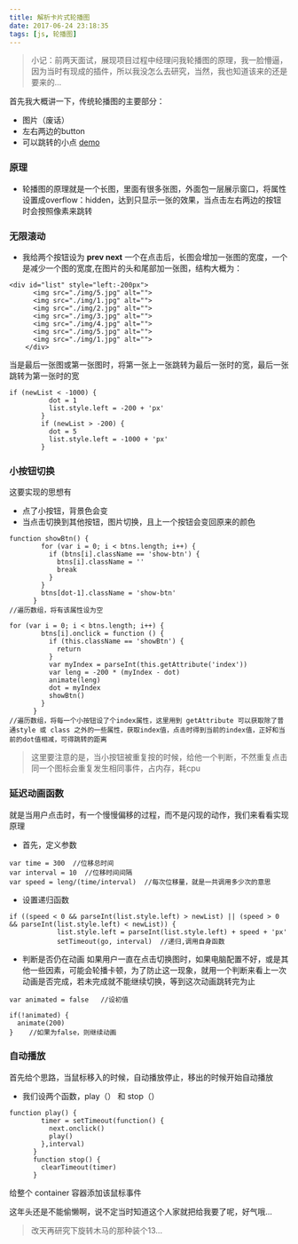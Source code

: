 ```yaml
---
title: 解析卡片式轮播图
date: 2017-06-24 23:18:35
tags: [js, 轮播图]
---
```


> 小记：前两天面试，展现项目过程中经理问我轮播图的原理，我一脸懵逼，因为当时有现成的插件，所以我没怎么去研究，当然，我也知道该来的还是要来的...

首先我大概讲一下，传统轮播图的主要部分：
* 图片（废话）
* 左右两边的button
* 可以跳转的小点
[demo](http://jzxer.cn/card/)

### 原理
* 轮播图的原理就是一个长图，里面有很多张图，外面包一层展示窗口，将属性设置成overflow：hidden，达到只显示一张的效果，当点击左右两边的按钮时会按照像素来跳转

### 无限滚动
* 我给两个按钮设为 <b>prev next</b> 一个在点击后，长图会增加一张图的宽度，一个是减少一个图的宽度,在图片的头和尾部加一张图，结构大概为：
```
<div id="list" style="left:-200px">
      <img src="./img/5.jpg" alt="">
      <img src="./img/1.jpg" alt="">
      <img src="./img/2.jpg" alt="">
      <img src="./img/3.jpg" alt="">
      <img src="./img/4.jpg" alt="">
      <img src="./img/5.jpg" alt="">
      <img src="./img/1.jpg" alt="">
    </div>
```
当是最后一张图或第一张图时，将第一张上一张跳转为最后一张时的宽，最后一张跳转为第一张时的宽
```
if (newList < -1000) {
          dot = 1
          list.style.left = -200 + 'px'
        }
        if (newList > -200) {
          dot = 5
          list.style.left = -1000 + 'px'
        }
```

### 小按钮切换
这要实现的思想有
* 点了小按钮，背景色会变
* 当点击切换到其他按钮，图片切换，且上一个按钮会变回原来的颜色

```
function showBtn() {
        for (var i = 0; i < btns.length; i++) {
          if (btns[i].className == 'show-btn') {
            btns[i].className = ''
            break
          }
        }
        btns[dot-1].className = 'show-btn'
      }
//遍历数组，将有该属性设为空

for (var i = 0; i < btns.length; i++) {
        btns[i].onclick = function () {
          if (this.className == 'showBtn') {
            return
          }
          var myIndex = parseInt(this.getAttribute('index'))
          var leng = -200 * (myIndex - dot)
          animate(leng)
          dot = myIndex
          showBtn()
        }
      }
//遍历数组，将每一个小按钮设了个index属性，这里用到 getAttribute 可以获取除了普通style 或 class 之外的一些属性，获取index值，点击时得到当前的index值，正好和当前的dot值相减，可得跳转的距离 
```
> 这里要注意的是，当小按钮被重复按的时候，给他一个判断，不然重复点击同一个图标会重复发生相同事件，占内存，耗cpu

### 延迟动画函数
就是当用户点击时，有一个慢慢偏移的过程，而不是闪现的动作，我们来看看实现原理

* 首先，定义参数
```
var time = 300  //位移总时间
var interval = 10  //位移时间间隔
var speed = leng/(time/interval)  //每次位移量，就是一共调用多少次的意思
```

* 设置递归函数
```
if ((speed < 0 && parseInt(list.style.left) > newList) || (speed > 0 && parseInt(list.style.left) < newList)) {
            list.style.left = parseInt(list.style.left) + speed + 'px'
            setTimeout(go, interval)  //递归,调用自身函数
```

* 判断是否仍在动画
如果用户一直在点击切换图时，如果电脑配置不好，或是其他一些因素，可能会轮播卡顿，为了防止这一现象，就用一个判断来看上一次动画是否完成，若未完成就不能继续切换，等到这次动画跳转完为止
```
var animated = false   //设初值

if(!animated) {
  animate(200)
}    //如果为false，则继续动画
```

### 自动播放
首先给个思路，当鼠标移入的时候，自动播放停止，移出的时候开始自动播放
* 我们设两个函数，play（） 和 stop（） 
```
function play() {
        timer = setTimeout(function() {
          next.onclick()
          play()
        },interval)
      }
      function stop() {
        clearTimeout(timer)
      }
```
给整个 container 容器添加该鼠标事件

这年头还是不能偷懒啊，说不定当时知道这个人家就把给我要了呢，好气哦...

> 改天再研究下旋转木马的那种装个13...
